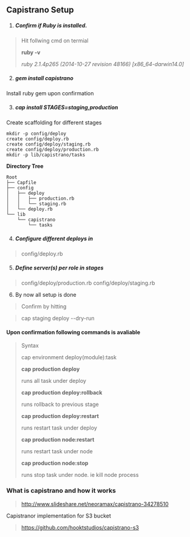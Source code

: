 ## Capistrano Setup


1.  ##### Confirm if Ruby is installed. 

  > Hit follwing cmd on termial
  > 
  > **ruby -v**
  > 
  >   *ruby 2.1.4p265 (2014-10-27 revision 48166) [x86_64-darwin14.0]*

2. ##### gem install capistrano
  Install ruby gem upon confirmation

3. ##### cap install STAGES=staging,production
  Create scaffolding for different stages

  ```
  mkdir -p config/deploy 
  create config/deploy.rb 
  create config/deploy/staging.rb 
  create config/deploy/production.rb 
  mkdir -p lib/capistrano/tasks
  ```
  **Directory Tree**
  
  ``` 
  Root
  ├── Capfile
  ├── config
  │   ├── deploy
  │   │   ├── production.rb
  │   │   └── staging.rb
  │   └── deploy.rb
  └── lib
      └── capistrano
          └── tasks
  ```


4. ##### Configure different deploys in 
  > config/deploy.rb
5. ##### Define server(s) per role in stages
  > config/deploy/production.rb
  > config/deploy/staging.rb
6. By now all setup is done 
  > Confirm by hitting 
  
  > cap staging deploy --dry-run
 

#### Upon confirmation following commands is avaliable

> Syntax
> 
> cap environment deploy(module):task
> 
> 
> **cap production deploy**
> 
>runs all task under deploy 
> 
> 
> **cap production deploy:rollback**
> 
>runs rollback to previous stage 
> 
> **cap production deploy:restart**
> 
>runs restart task under deploy 
> 
> 
> **cap production node:restart**
> 
>runs restart task under node 
> 
> 
> **cap production node:stop**
> 
>runs stop task under node. ie kill node process 

### What is capistrano and how it works 

> http://www.slideshare.net/neoramax/capistrano-34278510

Capistranor implementation for S3 bucket

> https://github.com/hooktstudios/capistrano-s3

